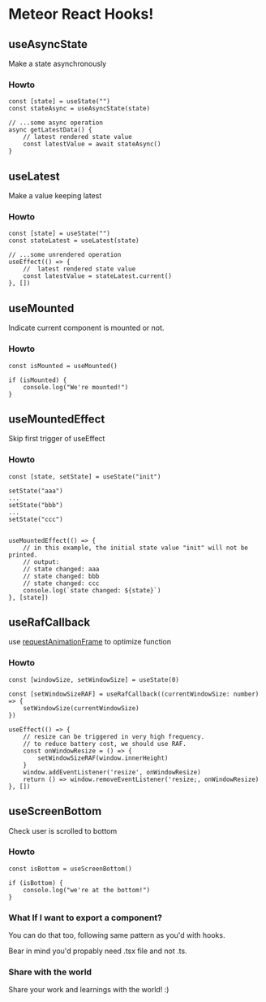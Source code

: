 # Meteor React Hooks!

## useAsyncState

Make a state asynchronously

### Howto

```
const [state] = useState("")
const stateAsync = useAsyncState(state)

// ...some async operation
async getLatestData() {
    // latest rendered state value
    const latestValue = await stateAsync()
}
```

## useLatest


Make a value keeping latest

### Howto

```
const [state] = useState("")
const stateLatest = useLatest(state)

// ...some unrendered operation
useEffect(() => {
    //  latest rendered state value
    const latestValue = stateLatest.current()
}, [])

```



## useMounted

Indicate current component is mounted or not.

### Howto

```
const isMounted = useMounted()

if (isMounted) {
    console.log("We're mounted!")
}

```


## useMountedEffect

Skip first trigger of useEffect

### Howto

```
const [state, setState] = useState("init")

setState("aaa")
...
setState("bbb")
...
setState("ccc")


useMountedEffect(() => {
    // in this example, the initial state value "init" will not be printed.
    // output: 
    // state changed: aaa
    // state changed: bbb
    // state changed: ccc
    console.log(`state changed: ${state}`)
}, [state])

```


## useRafCallback

use [requestAnimationFrame](https://developer.mozilla.org/zh-CN/docs/Web/API/Window/requestAnimationFrame) to optimize function

### Howto

```
const [windowSize, setWindowSize] = useState(0)

const [setWindowSizeRAF] = useRafCallback((currentWindowSize: number) => {
    setWindowSize(currentWindowSize)
})

useEffect(() => {
    // resize can be triggered in very high frequency.
    // to reduce battery cost, we should use RAF.
    const onWindowResize = () => {
        setWindowSizeRAF(window.innerHeight)
    }
    window.addEventListener('resize', onWindowResize)
    return () => window.removeEventListener('resize;, onWindowResize)
}, [])
```




## useScreenBottom

Check user is scrolled to bottom

### Howto

```
const isBottom = useScreenBottom()

if (isBottom) {
    console.log("we're at the bottom!")
}
```

### What If I want to export a component? 

You can do that too, following same pattern as you'd with hooks.

Bear in mind you'd propably need .tsx file and not .ts.

### Share with the world

Share your work and learnings with the world! :)
